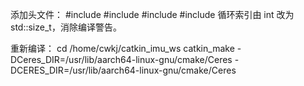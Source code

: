 添加头文件：
#include <fstream>
#include <iomanip>
#include <string>
#include <vector>
循环索引由 int 改为 std::size_t，消除编译警告。

重新编译：
cd /home/cwkj/catkin_imu_ws
catkin_make -DCeres_DIR=/usr/lib/aarch64-linux-gnu/cmake/Ceres -DCERES_DIR=/usr/lib/aarch64-linux-gnu/cmake/Ceres
